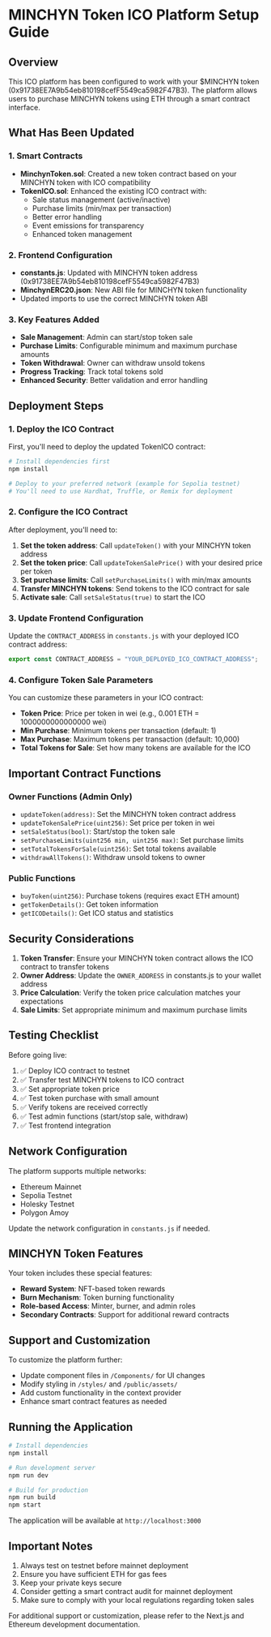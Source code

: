 # MINCHYN Token ICO Platform Setup Guide

## Overview
This ICO platform has been configured to work with your $MINCHYN token (0x91738EE7A9b54eb810198cefF5549ca5982F47B3). The platform allows users to purchase MINCHYN tokens using ETH through a smart contract interface.

## What Has Been Updated

### 1. Smart Contracts
- **MinchynToken.sol**: Created a new token contract based on your MINCHYN token with ICO compatibility
- **TokenICO.sol**: Enhanced the existing ICO contract with:
  - Sale status management (active/inactive)
  - Purchase limits (min/max per transaction)
  - Better error handling
  - Event emissions for transparency
  - Enhanced token management

### 2. Frontend Configuration
- **constants.js**: Updated with MINCHYN token address (0x91738EE7A9b54eb810198cefF5549ca5982F47B3)
- **MinchynERC20.json**: New ABI file for MINCHYN token functionality
- Updated imports to use the correct MINCHYN token ABI

### 3. Key Features Added
- **Sale Management**: Admin can start/stop token sale
- **Purchase Limits**: Configurable minimum and maximum purchase amounts
- **Token Withdrawal**: Owner can withdraw unsold tokens
- **Progress Tracking**: Track total tokens sold
- **Enhanced Security**: Better validation and error handling

## Deployment Steps

### 1. Deploy the ICO Contract
First, you'll need to deploy the updated TokenICO contract:

```bash
# Install dependencies first
npm install

# Deploy to your preferred network (example for Sepolia testnet)
# You'll need to use Hardhat, Truffle, or Remix for deployment
```

### 2. Configure the ICO Contract
After deployment, you'll need to:

1. **Set the token address**: Call `updateToken()` with your MINCHYN token address
2. **Set the token price**: Call `updateTokenSalePrice()` with your desired price per token
3. **Set purchase limits**: Call `setPurchaseLimits()` with min/max amounts
4. **Transfer MINCHYN tokens**: Send tokens to the ICO contract for sale
5. **Activate sale**: Call `setSaleStatus(true)` to start the ICO

### 3. Update Frontend Configuration
Update the `CONTRACT_ADDRESS` in `constants.js` with your deployed ICO contract address:

```javascript
export const CONTRACT_ADDRESS = "YOUR_DEPLOYED_ICO_CONTRACT_ADDRESS";
```

### 4. Configure Token Sale Parameters
You can customize these parameters in your ICO contract:

- **Token Price**: Price per token in wei (e.g., 0.001 ETH = 1000000000000000 wei)
- **Min Purchase**: Minimum tokens per transaction (default: 1)
- **Max Purchase**: Maximum tokens per transaction (default: 10,000)
- **Total Tokens for Sale**: Set how many tokens are available for the ICO

## Important Contract Functions

### Owner Functions (Admin Only)
- `updateToken(address)`: Set the MINCHYN token contract address
- `updateTokenSalePrice(uint256)`: Set price per token in wei
- `setSaleStatus(bool)`: Start/stop the token sale
- `setPurchaseLimits(uint256 min, uint256 max)`: Set purchase limits
- `setTotalTokensForSale(uint256)`: Set total tokens available
- `withdrawAllTokens()`: Withdraw unsold tokens to owner

### Public Functions
- `buyToken(uint256)`: Purchase tokens (requires exact ETH amount)
- `getTokenDetails()`: Get token information
- `getICODetails()`: Get ICO status and statistics

## Security Considerations

1. **Token Transfer**: Ensure your MINCHYN token contract allows the ICO contract to transfer tokens
2. **Owner Address**: Update the `OWNER_ADDRESS` in constants.js to your wallet address
3. **Price Calculation**: Verify the token price calculation matches your expectations
4. **Sale Limits**: Set appropriate minimum and maximum purchase limits

## Testing Checklist

Before going live:

1. ✅ Deploy ICO contract to testnet
2. ✅ Transfer test MINCHYN tokens to ICO contract
3. ✅ Set appropriate token price
4. ✅ Test token purchase with small amount
5. ✅ Verify tokens are received correctly
6. ✅ Test admin functions (start/stop sale, withdraw)
7. ✅ Test frontend integration

## Network Configuration

The platform supports multiple networks:
- Ethereum Mainnet
- Sepolia Testnet
- Holesky Testnet
- Polygon Amoy

Update the network configuration in `constants.js` if needed.

## MINCHYN Token Features

Your token includes these special features:
- **Reward System**: NFT-based token rewards
- **Burn Mechanism**: Token burning functionality
- **Role-based Access**: Minter, burner, and admin roles
- **Secondary Contracts**: Support for additional reward contracts

## Support and Customization

To customize the platform further:
- Update component files in `/Components/` for UI changes
- Modify styling in `/styles/` and `/public/assets/`
- Add custom functionality in the context provider
- Enhance smart contract features as needed

## Running the Application

```bash
# Install dependencies
npm install

# Run development server
npm run dev

# Build for production
npm run build
npm start
```

The application will be available at `http://localhost:3000`

## Important Notes

1. Always test on testnet before mainnet deployment
2. Ensure you have sufficient ETH for gas fees
3. Keep your private keys secure
4. Consider getting a smart contract audit for mainnet deployment
5. Make sure to comply with your local regulations regarding token sales

For additional support or customization, please refer to the Next.js and Ethereum development documentation.